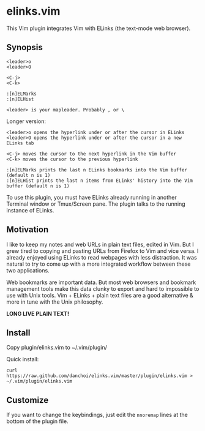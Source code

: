 # elinks.vim

This Vim plugin integrates Vim with ELinks (the text-mode web browser).

## Synopsis

    <leader>o
    <leader>O

    <C-j>
    <C-k>

    :[n]ELMarks
    :[n]ELHist

    <leader> is your mapleader. Probably , or \

Longer version:

    <leader>o opens the hyperlink under or after the cursor in ELinks
    <leader>O opens the hyperlink under or after the cursor in a new ELinks tab

    <C-j> moves the cursor to the next hyperlink in the Vim buffer
    <C-k> moves the cursor to the previous hyperlink

    :[n]ELMarks prints the last n ELinks bookmarks into the Vim buffer (default n is 1)
    :[n]ELHist prints the last n items from ELinks' history into the Vim buffer (default n is 1)

To use this plugin, you must have ELinks already running in another Terminal
window or Tmux/Screen pane.  The plugin talks to the running instance of
ELinks.


## Motivation

I like to keep my notes and web URLs in plain text files, edited in Vim.  But I
grew tired to copying and pasting URLs from Firefox to Vim and vice versa.  I
already enjoyed using ELinks to read webpages with less distraction.  It was
natural to try to come up with a more integrated workflow between these two
applications. 

Web bookmarks are important data. But most web browsers and bookmark management
tools make this data clunky to export and hard to impossible to use with Unix
tools. Vim + ELinks + plain text files are a good alternative & more in tune
with the Unix philosophy.

**LONG LIVE PLAIN TEXT!**

## Install

Copy plugin/elinks.vim to ~/.vim/plugin/

Quick install:

    curl https://raw.github.com/danchoi/elinks.vim/master/plugin/elinks.vim > ~/.vim/plugin/elinks.vim

## Customize

If you want to change the keybindings, just edit the `nnoremap` lines at the
bottom of the plugin file.

